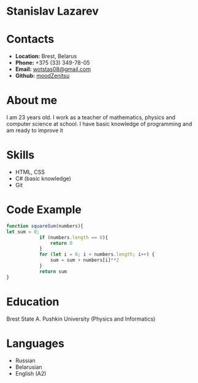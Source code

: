 # Stanislav Lazarev

# Contacts

* __Location:__ Brest, Belarus
* __Phone:__ +375 (33) 349-78-05
* __Email:__ wotstas08@gmail.com
* __Github:__ [moodZenitsu](https://github.com/moodZenitsu)

# About me

I am 23 years old. I work as a teacher of mathematics, physics and computer science at school. I have basic knowledge of programming and am ready to improve it

# Skills

* HTML, CSS
* C# (basic knowledge)
* Git

# Code Example

``` javascript
function squareSum(numbers){
let sum = 0;
            if (numbers.length == 0){
                return 0
            }
            for (let i = 0; i < numbers.length; i++) {
                sum = sum + numbers[i]**2
            }
            return sum
} 
``` 
# Education    

Brest State A. Pushkin University
(Physics and Informatics)

# Languages 

* Russian
* Belarusian
* English (A2)